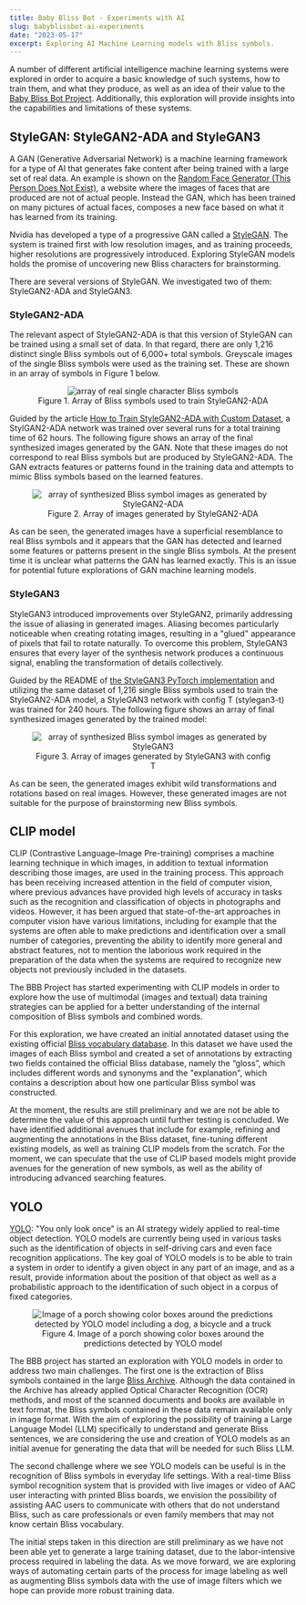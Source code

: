 ```yaml
---
title: Baby Bliss Bot - Experiments with AI
slug: babyblissbot-ai-experiments
date: "2023-05-17"
excerpt: Exploring AI Machine Learning models with Bliss symbols.
---
```


A number of different artificial intelligence machine learning systems were
explored in order to acquire a basic knowledge of such systems, how to train
them, and what they produce, as well as an idea of their value to the
[Baby Bliss Bot Project](/news/2023-04-12-bbb-intro).
Additionally, this exploration will provide insights into the capabilities
and limitations of these systems.

## StyleGAN: StyleGAN2-ADA and StyleGAN3

A GAN (Generative Adversarial Network) is a machine learning framework for
a type of AI that generates fake content after being trained with a large set
of real data. An example is shown on the
[Random Face Generator (This Person Does Not Exist)](https://this-person-does-not-exist.com/en),
a website where the images of faces that are produced are not of actual people.
Instead the GAN, which has been trained on many pictures of actual faces,
composes a new face based on what it has learned from its training.

Nvidia has developed a type of a progressive GAN called a [StyleGAN](https://en.wikipedia.org/wiki/StyleGAN).
The system is trained first with low resolution images, and as training
proceeds, higher resolutions are progressively introduced. Exploring StyleGAN
models holds the promise of uncovering new Bliss characters for brainstorming.

There are several versions of StyleGAN. We investigated two of them:
StyleGAN2-ADA and StyleGAN3.

### StyleGAN2-ADA

The relevant aspect of StyleGAN2-ADA is that this version of StyleGAN can be
trained using a small set of data. In that regard, there are only 1,216
distinct single Bliss symbols out of 6,000+ total symbols. Greyscale images
of the single Bliss symbols were used as the training set. These are shown
in an array of symbols in Figure 1 below.

<figure style="text-align: center;">
<img src="/news/images/StyleGAN2-ADA-reals.png" alt="array of real single
character Bliss symbols">
<figcaption>Figure 1. Array of Bliss symbols used to train StyleGAN2-ADA</figcaption>
</figure>

Guided by the article [How to Train StyleGAN2-ADA with Custom Dataset](https://towardsdatascience.com/how-to-train-stylegan2-ada-with-custom-dataset-dc268ff70544),
a StylGAN2-ADA network was trained over several runs for a total training
time of 62 hours.  The following figure shows an array of the final synthesized
images generated by the GAN.  Note that these images do not correspond to real
Bliss symbols but are produced by StyleGAN2-ADA.  The GAN extracts features or
patterns found in the training data and attempts to mimic Bliss symbols based
on the learned features.

<figure style="text-align: center;">
<img src="/news/images/StyleGAN2-ADA-fakes.png" alt="array of synthesized Bliss
symbol images as generated by StyleGAN2-ADA">
<figcaption>Figure 2. Array of images generated by StyleGAN2-ADA</figcaption>
</figure>

As can be seen, the generated images have a superficial resemblance to real
Bliss symbols and it appears that the GAN has detected and learned some features
or patterns present in the single Bliss symbols. At the present time it is
unclear what patterns the GAN has learned exactly. This is an issue for
potential future explorations of GAN machine learning models.

### StyleGAN3

StyleGAN3 introduced improvements over StyleGAN2, primarily addressing the issue
of aliasing in generated images. Aliasing becomes particularly noticeable when
creating rotating images, resulting in a "glued" appearance of pixels that fail
to rotate naturally. To overcome this problem, StyleGAN3 ensures that every layer
of the synthesis network produces a continuous signal, enabling the transformation
of details collectively.

Guided by the README of [the StyleGAN3 PyTorch implementation](https://github.com/NVlabs/stylegan3)
and utilizing the same dataset of 1,216 single Bliss symbols used to train the
StyleGAN2-ADA model, a StyleGAN3 network with config T (stylegan3-t) was trained
for 240 hours. The following figure shows an array of final synthesized images
generated by the trained model:

<figure style="text-align: center;">
<img src="/news/images/StyleGAN3-fakes.png" alt="array of synthesized Bliss
symbol images as generated by StyleGAN3">
<figcaption>Figure 3. Array of images generated by StyleGAN3 with config T</figcaption>
</figure>

As can be seen, the generated images exhibit wild transformations and rotations based
on real images. However, these generated images are not suitable for the purpose of
brainstorming new Bliss symbols.

## CLIP model

CLIP (Contrastive Language–Image Pre-training) comprises a machine learning
technique in which images, in addition to textual information describing those
images, are used in the training process. This approach has been receiving
increased attention in the field of computer vision, where previous advances
have provided high levels of accuracy in tasks such as the recognition and
classification of objects in photographs and videos. However, it has been argued
that state-of-the-art approaches in computer vision have various limitations,
including for example that the systems are often able to make predictions and
identification over a small number of categories, preventing the ability to
identify more general and abstract features, not to mention the laborious work
required in the preparation of the data when the systems are required to
recognize new objects not previously included in the datasets.

The BBB Project has started experimenting with CLIP models in order to explore
how the use of multimodal (images and textual) data training strategies can be
applied for a better understanding of the internal composition of Bliss symbols
and combined words.

For this exploration, we have created an initial annotated dataset using the
existing official [Bliss vocabulary database](https://www.blissymbolics.org/index.php/symbol-files).
In this dataset we have used the images of each Bliss symbol and created a set
of annotations by extracting two fields contained the official Bliss database,
namely the “gloss”, which includes different words and synonyms and the
"explanation", which contains a description about how one particular Bliss
symbol was constructed.

At the moment, the results are still preliminary and we are not be able to determine the value of
this approach until further testing is concluded. We have identified additional
avenues that include for example, refining and
augmenting the annotations in the Bliss dataset, fine-tuning different existing models, as well
as training CLIP models from the scratch. For the moment, we can speculate that the use of CLIP
based models might provide avenues for the generation of new symbols, as well as the
ability of introducing advanced searching features.

## YOLO

[YOLO](https://pjreddie.com/darknet/yolo/): "You only look once" is an AI
strategy widely applied to real-time object detection. YOLO models are currently
being used in various tasks such as the identification of objects in self-driving
cars and even face recognition applications. The key goal of YOLO models is to
be able to train a system in order to identify a given object in any part of
an image, and as a result, provide information about the position of that object
as well as a probabilistic approach to the identification of such object in a corpus
of fixed categories.

<figure style="text-align: center;">
<img src="/news/images/yolo-prediction.png"
alt="Image of a porch showing color boxes around the predictions detected by YOLO
model including a dog, a bicycle and a truck">
<figcaption>Figure 4. Image of a porch showing color boxes around the predictions
detected by YOLO model</figcaption>
</figure>

The BBB project has started an exploration with YOLO models in order to address
two main challenges. The first one is the extraction of Bliss symbols contained
in the large [Bliss Archive](https://archive.org/details/blissymbolics).
Although the data contained in the Archive has already applied Optical Character
Recognition (OCR) methods, and most of the scanned documents and books are
available in text format, the Bliss symbols contained in these data remain
available only in image format. With the aim of exploring the possibility of
training a Large Language Model (LLM) specifically to understand and generate
Bliss sentences, we are considering the use and creation of YOLO models as an
initial avenue for generating the data that will be needed for such Bliss LLM.

The second challenge where we see YOLO models can be useful is in the recognition
of Bliss symbols in everyday life settings. With a real-time Bliss symbol
recognition system that is provided with live images or video of AAC user
interacting with printed Bliss boards, we envision the possibility of assisting
AAC users to communicate with others that do not understand Bliss, such as care
professionals or even family members that may not know certain Bliss vocabulary.

The initial steps taken in this direction are still preliminary as we have not
been able yet to generate a large training dataset, due to the labor-intensive
process required in labeling the data. As we move forward, we are exploring ways
of automating certain parts of the process for image labeling as well as
augmenting Bliss symbols data with the use of image filters which we hope can
provide more robust training data.
